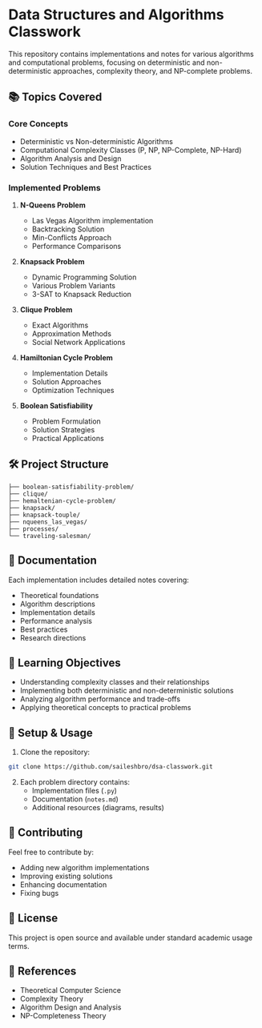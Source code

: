 # Data Structures and Algorithms Classwork

This repository contains implementations and notes for various algorithms and computational problems, focusing on deterministic and non-deterministic approaches, complexity theory, and NP-complete problems.

## 📚 Topics Covered

### Core Concepts
- Deterministic vs Non-deterministic Algorithms
- Computational Complexity Classes (P, NP, NP-Complete, NP-Hard)
- Algorithm Analysis and Design
- Solution Techniques and Best Practices

### Implemented Problems
1. **N-Queens Problem**
   - Las Vegas Algorithm implementation
   - Backtracking Solution
   - Min-Conflicts Approach
   - Performance Comparisons

2. **Knapsack Problem**
   - Dynamic Programming Solution
   - Various Problem Variants
   - 3-SAT to Knapsack Reduction

3. **Clique Problem**
   - Exact Algorithms
   - Approximation Methods
   - Social Network Applications

4. **Hamiltonian Cycle Problem**
   - Implementation Details
   - Solution Approaches
   - Optimization Techniques

5. **Boolean Satisfiability**
   - Problem Formulation
   - Solution Strategies
   - Practical Applications

## 🛠️ Project Structure

```
├── boolean-satisfiability-problem/
├── clique/
├── hemaltenian-cycle-problem/
├── knapsack/
├── knapsack-touple/
├── nqueens_las_vegas/
├── processes/
└── traveling-salesman/
```

## 📖 Documentation
Each implementation includes detailed notes covering:
- Theoretical foundations
- Algorithm descriptions
- Implementation details
- Performance analysis
- Best practices
- Research directions

## 🎯 Learning Objectives
- Understanding complexity classes and their relationships
- Implementing both deterministic and non-deterministic solutions
- Analyzing algorithm performance and trade-offs
- Applying theoretical concepts to practical problems

## 🔧 Setup & Usage
1. Clone the repository:
```bash
git clone https://github.com/saileshbro/dsa-classwork.git
```

2. Each problem directory contains:
   - Implementation files (`.py`)
   - Documentation (`notes.md`)
   - Additional resources (diagrams, results)

## 🤝 Contributing
Feel free to contribute by:
- Adding new algorithm implementations
- Improving existing solutions
- Enhancing documentation
- Fixing bugs

## 📝 License
This project is open source and available under standard academic usage terms.

## 🔗 References
- Theoretical Computer Science
- Complexity Theory
- Algorithm Design and Analysis
- NP-Completeness Theory